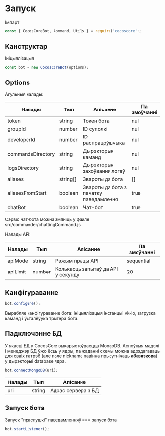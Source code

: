 # Запуск

Імпарт

```js
const { CocosCoreBot, Command, Utils } = require('cocoscore');
```

## Канструктар

Ініцыялізацыя

```js
const bot = new CocosCoreBot(options);
```

## Options

Агульныя налады:

| Налады            | Тып      | Апісанне                               | Па змоўчанні |
| ----------------- | -------- | -------------------------------------- | ------------ |
| token             | string   | Токен бота                             | null         |
| groupId           | number   | ID суполкі                             | null         |
| developerId       | number   | ID распрацоўшчыка                      | null         |
| commandsDirectory | string   | Дырэкторыя каманд                      | null         |
| logsDirectory     | string   | Дырэкторыя захоўвання логаў            | null         |
| aliases           | string[] | Звароты да бота                        | []           |
| aliasesFromStart  | boolean  | Звароты да бота з пачатку паведамлення | true         |
| chatBot           | boolean  | Чат-бот                                | true         |

Сэрвіс чат-бота можна змяніць у файле src/commander/chattingCommand.js

Налады API:

| Налады   | Тып    | Апісанне                           | Па змоўчанні |
| -------- | ------ | ---------------------------------- | ------------ |
| apiMode  | string | Рэжым працы API                    | sequential   |
| apiLimit | number | Колькасць запытаў да API у секунду | 20           |

## Канфігураванне

```js
bot.configure();
```

Вырабляе канфігураванне бота: ініцыялізацыя інстанцыі vk-io, загрузка каманд і ўсталёўука трыгера бота.

## Падключэнне БД

У якасці БД у CocosCore выкарыстоўваецца MongoDB.
Асноўныя мадэлі і менеджэр БД ўжо ёсць у ядры, па жаданні схемы можна адрэдагаваць для сваіх патрэб (але поле nickname павінна прысутнічаць **абавязкова**) у дырэкторыі database ядра.

```js
bot.connectMongoDB(uri);
```

| Налады | Тып    | Апісанне           |
| ------ | ------ | ------------------ |
| uri    | string | Адрас сервера з БД |

## Запуск бота

Запуск "праслушкі" паведамленняў === запуск бота

```js
bot.startListener();
```
